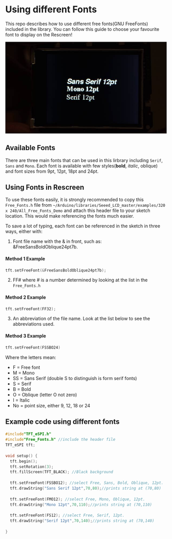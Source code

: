 # Using different Fonts

This repo describes how to use different free fonts(GNU FreeFonts) included in the library. You can follow this guide to choose your favourite font to display on the Rescreen!

<div align=center><img src="https://raw.githubusercontent.com/ansonhe97/rawimages/master/img/WechatIMG2309.jpeg.jpg"/></div>

## Available Fonts

There are three main fonts that can be used in this lirbrary including `Serif`, `Sans` and `Mono`. Each font is available with few styles(**bold**, *italic*, oblique) and font sizes from 9pt, 12pt, 18pt and 24pt.

## Using Fonts in Rescreen

To use these fonts easily, it is strongly recommended to copy this `Free_Fonts.h` file from `~/Arduino/libraries/Seeed_LCD_master/examples/320 x 240/All_Free_Fonts_Demo` and attach this header file to your sketch location. This would make referencing the fonts much easier.

To save a lot of typing, each font can  be referenced in the sketch in three ways, either with:

1. Font file name with the & in front, such as: &FreeSansBoldOblique24pt7b.

#### Method 1 Example

 ```cpp
 tft.setFreeFont(&FreeSansBoldOblique24pt7b);
```

2. FF# where # is a number determined by looking at the list in the `Free_Fonts.h` 

#### Method 2 Example

 ```cpp
 tft.setFreeFont(FF32);
```

3. An abbreviation of the file name. Look at the list below to see the abbreviations used.

#### Method 3 Example

```cpp
tft.setFreeFont(FSSBO24)
```

Where the letters mean:

- F = Free font
- M = Mono
- SS = Sans Serif (double S to distinguish is form serif fonts)
- S = Serif
- B = Bold
- O = Oblique (letter O not zero)
- I = Italic
- No =  point size, either 9, 12, 18 or 24

## Example code using different fonts

```cpp
#include"TFT_eSPI.h"
#include"Free_Fonts.h" //include the header file
TFT_eSPI tft;

void setup() {
  tft.begin();
  tft.setRotation(3);
  tft.fillScreen(TFT_BLACK); //Black background
  
  tft.setFreeFont(FSSBO12); //select Free, Sans, Bold, Oblique, 12pt.
  tft.drawString("Sans Serif 12pt",70,80);//prints string at (70,80)

  tft.setFreeFont(FMO12); //select Free, Mono, Oblique, 12pt.
  tft.drawString("Mono 12pt",70,110);//prints string at (70,110)

  tft.setFreeFont(FS12); //select Free, Serif, 12pt.
  tft.drawString("Serif 12pt",70,140);//prints string at (70,140)
  
}
```
